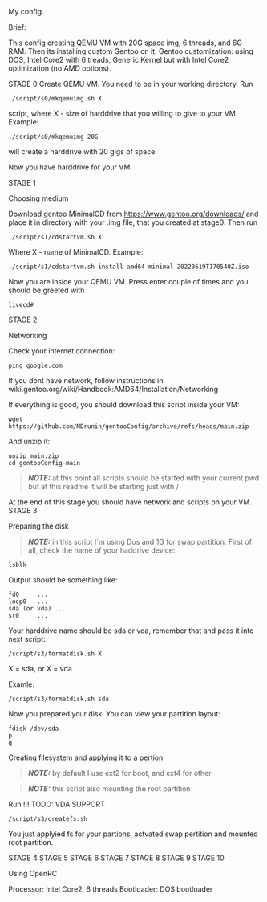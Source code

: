 My config.

Brief:

This config creating QEMU VM with 20G space img, 6 threads, and 6G RAM.
Then its installing custom Gentoo on it.
Gentoo customization: using DOS, Intel Core2 with 6 treads, Generic Kernel
but with Intel Core2 optimization (no AMD options).

STAGE 0
Create QEMU VM.
You need to be in your working directory.
Run
```
./script/s0/mkqemuimg.sh X
```
script, where X - size of harddrive that you willing to give to your VM
Example:
```
./script/s0/mkqemuimg 20G
```
will create a harddrive with 20 gigs of space.

Now you have harddrive for your VM.

STAGE 1

Choosing medium

Download gentoo MinimalCD from https://www.gentoo.org/downloads/ and place it
in directory with your .img file, that you created at stage0.
Then run
```
./script/s1/cdstartvm.sh X
```
Where X - name of MinimalCD.
Example:
```
./script/s1/cdstartvm.sh install-amd64-minimal-20220619T170540Z.iso
```
Now you are inside your QEMU VM. Press enter couple of times and you
should be greeted with
```
livecd#
```

STAGE 2

Networking

Check your internet connection:
```
ping google.com
```
If you dont have network, follow instructions in 
wiki.gentoo.org/wiki/Handbook:AMD64/Installation/Networking

If everything is good, you should download this script inside your VM:
```
wget https://github.com/MDrunin/gentooConfig/archive/refs/heads/main.zip
```
And unzip it:

```
unzip main.zip
cd gentooConfig-main
```

> **_NOTE:_** at this point all scripts should be started with your current pwd
but at this readme it will be starting just with /

At the end of this stage you should have network and scripts on your VM.
STAGE 3

Preparing the disk

> **_NOTE:_** in this script I`m using Dos and 1G for swap partition.
First of all, check the name of your haddrive device:
```
lsblk
```
Output should be something like:
```
fd0		...
loop0	...
sda (or vda) ...
sr0		...
```
Your harddrive name should be sda or vda, remember that and pass it
into next script:
```
/script/s3/formatdisk.sh X
```
X = sda, or X = vda

Examle:
```
/script/s3/formatdisk.sh sda
```

Now you prepared your disk. You can view your partition layout:
```
fdisk /dev/sda
p
q
```

Creating filesystem and applying it to a pertion

> **_NOTE:_** by default I use ext2 for boot, and ext4 for other

> **_NOTE:_** this script also mounting the root partition

Run
!!! TODO: VDA SUPPORT
```
/script/s3/createfs.sh
```
You just applyied fs for your partions, actvated swap pertition
and mounted root partition.


STAGE 4
STAGE 5
STAGE 6
STAGE 7
STAGE 8
STAGE 9
STAGE 10


Using OpenRC

Processor:		Intel Core2, 6 threads
Bootloader:		DOS bootloader


